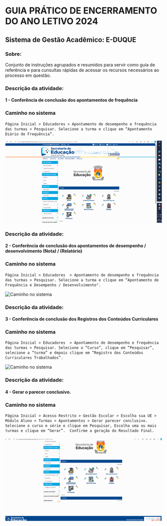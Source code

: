 
# GUIA  PRÁTICO DE ENCERRAMENTO DO ANO LETIVO 2024
## Sistema de Gestão Acadêmico: E-DUQUE

### Sobre:
Conjunto de instruções agrupados e resumidos para servir como guia de referência e para cunsultas rápidas de acessar os recursos necessários ao processo em questão.


### **Descrição da atividade:**
#### 1 - Conferência de conclusão dos apontamentos de frequência

### **Caminho no sistema**
```
Página Inicial > Educadores > Apontamento de desempenho e frequência das turmas > Pesquisar. Selecione a turma e clique em “Apontamento Diário de Frequência”.
```
![Caminho no sistema](img/rec001.gif)

### **Descrição da atividade:**
#### 2 - Conferência de conclusão dos apontamentos de desempenho / desenvolvimento (Nota) / (Relatório)

### **Caminho no sistema**
```
Página Inicial > Educadores  > Apontamento de desempenho e frequência das turmas > Pesquisar. Selecione a turma e clique em “Apontamento de Frequência e Desempenho / Desenvolvimento".
```
![Caminho no sistema](img/rec002.gif)

### **Descrição da atividade:**
#### 3 - Conferência de conclusão dos Registros dos Conteúdos Curriculares

### **Caminho no sistema**
```
Página Inicial > Educadores  > Apontamento de desempenho e frequência das turmas > Pesquisar. Selecione o “Curso”, clique em “Pesquisar”, selecione a “turma” e depois clique em “Registro dos Conteúdos Curriculares Trabalhados”.
```
![Caminho no sistema](img/rec003.gif)

### **Descrição da atividade:**
#### 4 - Gerar o parecer conclusivo.

### **Caminho no sistema**
```
Página Inicial > Acesso Restrito > Gestão Escolar > Escolha sua UE > Módulo Aluno > Turmas > Apontamentos > Gerar parecer conclusivo. Selecione o curso e série e clique em Pesquisar, Escolha uma ou mais turmas e clique em “Gerar”.  Confirme a geração do Resultado Final.
```
![Caminho no sistema](img/rec004.gif)